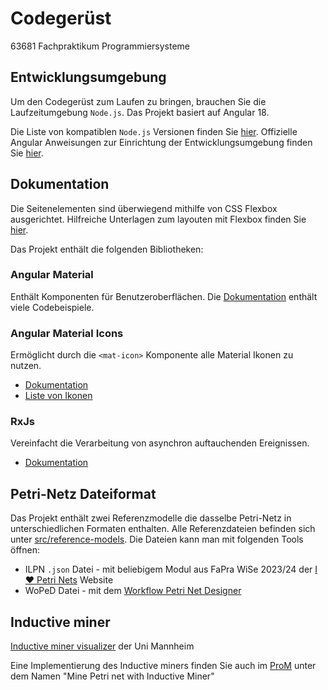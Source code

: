 # Codegerüst
63681 Fachpraktikum Programmiersysteme


## Entwicklungsumgebung

Um den Codegerüst zum Laufen zu bringen, brauchen Sie die Laufzeitumgebung `Node.js`. Das Projekt basiert auf Angular 18.

Die Liste von kompatiblen `Node.js` Versionen finden Sie [hier](https://angular.dev/reference/versions). Offizielle Angular Anweisungen zur Einrichtung der Entwicklungsumgebung finden Sie [hier](https://angular.dev/tools/cli/setup-local).


## Dokumentation

Die Seitenelementen sind überwiegend mithilfe von CSS Flexbox ausgerichtet. Hilfreiche Unterlagen zum layouten mit Flexbox finden Sie [hier](https://css-tricks.com/snippets/css/a-guide-to-flexbox/).

Das Projekt enthält die folgenden Bibliotheken:

### Angular Material

Enthält Komponenten für Benutzeroberflächen. Die [Dokumentation](https://material.angular.io/components/categories) enthält viele Codebeispiele.

### Angular Material Icons

Ermöglicht durch die `<mat-icon>` Komponente alle Material Ikonen zu nutzen.
* [Dokumentation](https://material.angular.io/components/icon/overview)
* [Liste von Ikonen](https://fonts.google.com/icons)

### RxJs

Vereinfacht die Verarbeitung von asynchron auftauchenden Ereignissen. 
* [Dokumentation](https://rxjs.dev/guide/overview) 


## Petri-Netz Dateiformat

Das Projekt enthält zwei Referenzmodelle die dasselbe Petri-Netz in unterschiedlichen Formaten enthalten. Alle Referenzdateien befinden sich unter [src/reference-models](./src/reference-models). Die Dateien kann man mit folgenden Tools öffnen:
* ILPN `.json` Datei - mit beliebigem Modul aus FaPra WiSe 2023/24 der [I ❤ Petri Nets](https://www.fernuni-hagen.de/ilovepetrinets/) Website
* WoPeD Datei - mit dem [Workflow Petri Net Designer](https://woped.dhbw-karlsruhe.de/?page_id=22)


## Inductive miner

[Inductive miner visualizer](https://im-viz.informatik.uni-mannheim.de/) der Uni Mannheim

Eine Implementierung des Inductive miners finden Sie auch im [ProM](https://promtools.org/) unter dem Namen "Mine Petri net with Inductive Miner"
